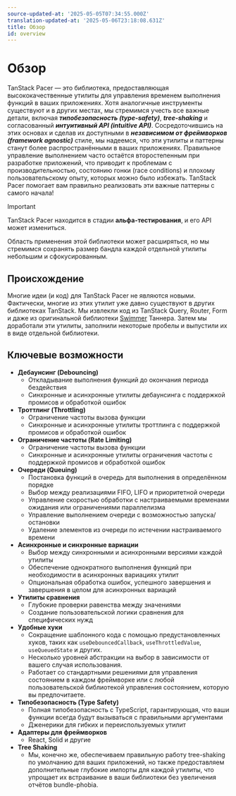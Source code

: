 ```yaml
---
source-updated-at: '2025-05-05T07:34:55.000Z'
translation-updated-at: '2025-05-06T23:18:08.631Z'
title: Обзор
id: overview
---
```

# Обзор

TanStack Pacer — это библиотека, предоставляющая высококачественные утилиты для управления временем выполнения функций в ваших приложениях. Хотя аналогичные инструменты существуют и в других местах, мы стремимся учесть все важные детали, включая ***типобезопасность (type-safety)***, ***tree-shaking*** и согласованный ***интуитивный API (intuitive API)***. Сосредоточившись на этих основах и сделав их доступными в ***независимом от фреймворков (framework agnostic)*** стиле, мы надеемся, что эти утилиты и паттерны станут более распространёнными в ваших приложениях. Правильное управление выполнением часто остаётся второстепенным при разработке приложений, что приводит к проблемам с производительностью, состоянию гонки (race conditions) и плохому пользовательскому опыту, которых можно было избежать. TanStack Pacer помогает вам правильно реализовать эти важные паттерны с самого начала!

> [!IMPORTANT]
> TanStack Pacer находится в стадии **альфа-тестирования**, и его API может измениться.
>
> Область применения этой библиотеки может расширяться, но мы стремимся сохранять размер бандла каждой отдельной утилиты небольшим и сфокусированным.

## Происхождение

Многие идеи (и код) для TanStack Pacer не являются новыми. Фактически, многие из этих утилит уже давно существуют в других библиотеках TanStack. Мы извлекли код из TanStack Query, Router, Form и даже из оригинальной библиотеки [Swimmer](https://github.com/tannerlinsley/swimmer) Таннера. Затем мы доработали эти утилиты, заполнили некоторые пробелы и выпустили их в виде отдельной библиотеки.

## Ключевые возможности

- **Дебаунсинг (Debouncing)**
  - Откладывание выполнения функций до окончания периода бездействия
  - Синхронные и асинхронные утилиты дебаунсинга с поддержкой промисов и обработкой ошибок
- **Троттлинг (Throttling)**
  - Ограничение частоты вызова функции
  - Синхронные и асинхронные утилиты троттлинга с поддержкой промисов и обработкой ошибок
- **Ограничение частоты (Rate Limiting)**
  - Ограничение частоты вызова функции
  - Синхронные и асинхронные утилиты ограничения частоты с поддержкой промисов и обработкой ошибок
- **Очереди (Queuing)**
  - Постановка функций в очередь для выполнения в определённом порядке
  - Выбор между реализациями FIFO, LIFO и приоритетной очереди
  - Управление скоростью обработки с настраиваемыми временами ожидания или ограничениями параллелизма
  - Управление выполнением очереди с возможностью запуска/остановки
  - Удаление элементов из очереди по истечении настраиваемого времени
- **Асинхронные и синхронные вариации**
  - Выбор между синхронными и асинхронными версиями каждой утилиты
  - Обеспечение однократного выполнения функций при необходимости в асинхронных вариациях утилит
  - Опциональная обработка ошибок, успешного завершения и завершения в целом для асинхронных вариаций
- **Утилиты сравнения**
  - Глубокие проверки равенства между значениями
  - Создание пользовательской логики сравнения для специфических нужд
- **Удобные хуки**
  - Сокращение шаблонного кода с помощью предустановленных хуков, таких как `useDebouncedCallback`, `useThrottledValue`, `useQueuedState` и других.
  - Несколько уровней абстракции на выбор в зависимости от вашего случая использования.
  - Работает со стандартными решениями для управления состоянием в каждом фреймворке или с любой пользовательской библиотекой управления состоянием, которую вы предпочитаете.
- **Типобезопасность (Type Safety)**
  - Полная типобезопасность с TypeScript, гарантирующая, что ваши функции всегда будут вызываться с правильными аргументами
  - Дженерики для гибких и переиспользуемых утилит
- **Адаптеры для фреймворков**
  - React, Solid и другие
- **Tree Shaking**
  - Мы, конечно же, обеспечиваем правильную работу tree-shaking по умолчанию для ваших приложений, но также предоставляем дополнительные глубокие импорты для каждой утилиты, что упрощает их встраивание в ваши библиотеки без увеличения отчётов bundle-phobia.
